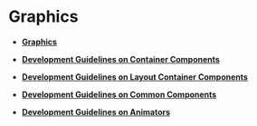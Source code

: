 # Graphics<a name="EN-US_TOPIC_0000001053134511"></a>

-   **[Graphics](graphics-0.md)**  

-   **[Development Guidelines on Container Components](development-guidelines-on-container-components.md)**  

-   **[Development Guidelines on Layout Container Components](development-guidelines-on-layout-container-components.md)**  

-   **[Development Guidelines on Common Components](development-guidelines-on-common-components.md)**  

-   **[Development Guidelines on Animators](development-guidelines-on-animators.md)**  


